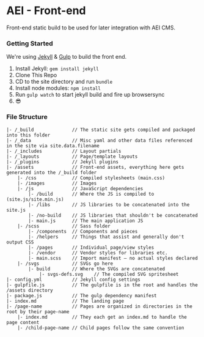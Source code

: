 # AEI - Front-end
Front-end static build to be used for later integration with AEI CMS.

### Getting Started
We're using [Jekyll](http://jekyllrb.com/) & [Gulp](http://gulpjs.com/) to build the front end.

1. Install Jekyll: `gem install jekyll`
2. Clone This Repo
3. CD to the site directory and run `bundle`
4. Install node modules: `npm install`
5. Run `gulp watch` to start jekyll build and fire up browsersync
6. 😎

### File Structure

```
|- /_build              // The static site gets compiled and packaged into this folder
|- /_data               // Misc yaml and other data files referenced in the site via site.data.filename
|- /_includes           // Layout partials
|- /_layouts            // Page/template layouts
|- /_plugins            // Jekyll plugins
|- /assets              // Front-end assets, everything here gets generated into the /_build folder
    |- /css             // Compiled stylesheets (main.css)
    |- /images          // Images
    |- /js              // JavaScript dependencies
        |- /build       // Where the JS is compiled to (site.js/site.min.js)
        |- /libs        // JS libraries to be concatenated into the site.js
        |- /no-build    // JS libraries that shouldn't be concatenated
        |- main.js      // The main application JS
    |- /scss            // Sass folder
        |- /components  // Components and pieces
        |- /helpers     // Things that assist and generally don't output CSS
        |- /pages       // Individual page/view styles
        |- /vendor      // Vendor styles for libraries etc.
        |- main.scss    // Import manifest — no actual styles declared
    |- /svgs            // SVGs go here
        |- build        // Where the SVGs are concatenated
            |- svgs-defs.svg    // The compiled SVG spritesheet
|- config.yml           // Jekyll config settings
|- gulpfile.js          // The gulpfile is in the root and handles the /assets directory
|- package.js           // The gulp dependency manifest
|- index.md             // The landing page
|- /page-name           // Pages are organized in directories in the root by their page-name
    |- index.md         // They each get an index.md to handle the page content
    |- /child-page-name // Child pages follow the same convention  
```
